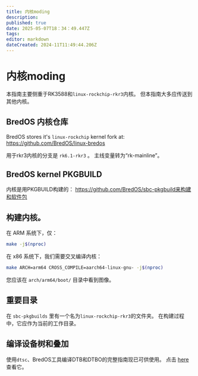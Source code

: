 ```yaml
---
title: 内核moding
description:
published: true
date: 2025-05-07T18：34：49.447Z
tags:
editor: markdown
dateCreated: 2024-11T11:49:44.206Z
---
```


# 内核moding

本指南主要侧重于RK3588和`linux-rockchip-rkr3`内核。
但本指南大多应传送到其他内核。

## BredOS 内核仓库

BredOS stores it's `linux-rockchip` kernel fork at:
https://github.com/BredOS/linux-bredos

用于rkr3内核的分支是 `rk6.1-rkr3` 。
主线变量转为“rk-mainline”。

## BredOS kernel PKGBUILD

内核是用PKGBUILD构建的：
https://github.com/BredOS/sbc-pkgbuild来构建和软件包

## 构建内核。

在 ARM 系统下，仅：

```bash
make -j$(nproc)
```

在 x86 系统下，我们需要交叉编译内核：

```bash
make ARCH=arm64 CROSS_COMPILE=aarch64-linux-gnu- -j$(nproc)
```

您应该在 `arch/arm64/boot/` 目录中看到图像。

## 重要目录

在 `sbc-pkgbuilds` 里有一个名为`linux-rockchip-rkr3`的文件夹。
在构建过程中，它应作为当前的工作目录。

## 编译设备树和叠加

使用`dtsc`、BredOS工具编译DTB和DTBO的完整指南现已可供使用。
点击 [here](/en/Tools#dtsc-helper-script) 查看它。